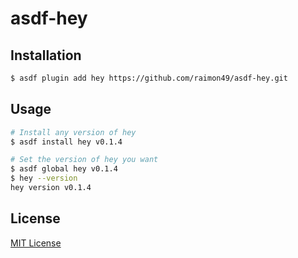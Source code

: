 # asdf-hey

## Installation

```bash
$ asdf plugin add hey https://github.com/raimon49/asdf-hey.git
```

## Usage

```bash
# Install any version of hey
$ asdf install hey v0.1.4

# Set the version of hey you want
$ asdf global hey v0.1.4
$ hey --version
hey version v0.1.4
```

## License

[MIT License](LICENSE)
